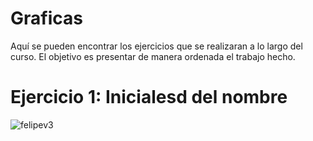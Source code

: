 # Graficas

Aquí se pueden encontrar los ejercicios que se realizaran a lo largo del curso. El objetivo es presentar de manera ordenada el trabajo hecho.

# Ejercicio 1: Inicialesd del nombre

![felipev3](https://user-images.githubusercontent.com/70866722/111708195-2a9c0400-8824-11eb-805b-ad4b0b7a85fa.png)
